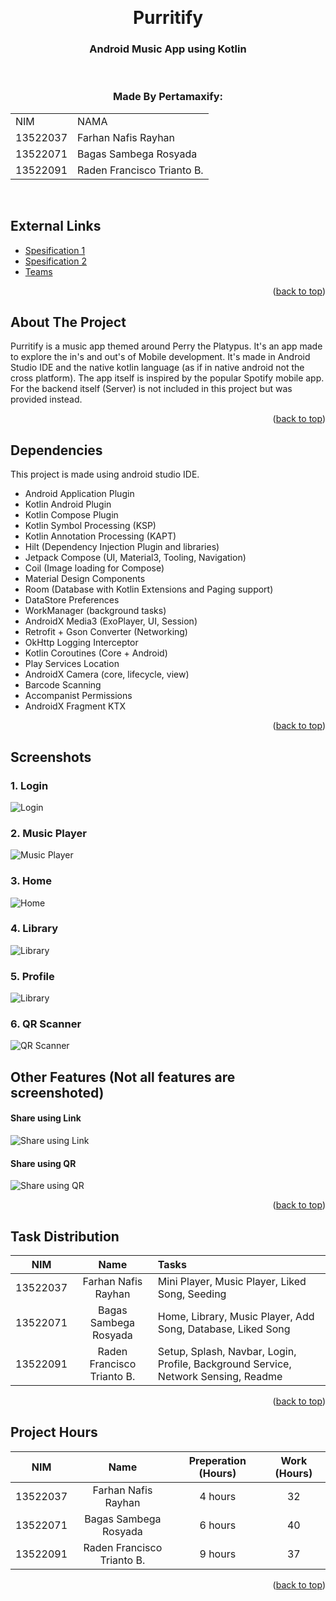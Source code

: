 <!-- Back to Top Link-->

<a name="readme-top"></a>

<br />
<div align="center">
  <h1 align="center">Purritify</h1>

  <p align="center">
    <h3> Android Music App using Kotlin</h3>

<br>

  </p>
</div>

<!-- CONTRIBUTOR -->
<div align="center" id="contributor">
  <strong>
    <h3>Made By Pertamaxify:</h3>
    <table align="center">
      <tr>
        <td>NIM</td>
        <td>NAMA</td>
      </tr>
      <tr>
        <td>13522037</td>
        <td>Farhan Nafis Rayhan</td>
      </tr>
      <tr>
        <td>13522071</td>
        <td>Bagas Sambega Rosyada</td>
      </tr>
      <tr>
        <td>13522091</td>
        <td>Raden Francisco Trianto B.</td>
      </tr>
    </table>
  </strong>
  <br>
</div>

## External Links

- [Spesification 1](https://docs.google.com/document/d/1WFKkOpWmswCLCIi4-5ptbk80FJzvuZOE/edit?tab=t.0)
- [Spesification 2](https://docs.google.com/document/d/1rN3e9GcZWstXSqVxS1h78hG6sB9qLks0dq7JwjnrIyM/edit?tab=t.0)
- [Teams](https://docs.google.com/spreadsheets/d/1B355mdQQu-cYv1FH-54gqUgATZ9_pKspCFsFTU3nAb4/edit?gid=0#gid=0)

<p align="right">(<a href="#readme-top">back to top</a>)</p>

<!-- ABOUT THE PROJECT -->

## About The Project

Purritify is a music app themed around Perry the Platypus. It's an app made to explore the in's and out's of Mobile development. 
It's made in Android Studio IDE and the native kotlin language (as if in native android not the cross platform). 
The app itself is inspired by the popular Spotify mobile app. For the backend itself (Server) is not included in this project but was provided instead.



<p align="right">(<a href="#readme-top">back to top</a>)</p>

<!-- GETTING STARTED -->

## Dependencies

This project is made using android studio IDE.

- Android Application Plugin
- Kotlin Android Plugin
- Kotlin Compose Plugin
- Kotlin Symbol Processing (KSP)
- Kotlin Annotation Processing (KAPT)
- Hilt (Dependency Injection Plugin and libraries)
- Jetpack Compose (UI, Material3, Tooling, Navigation)
- Coil (Image loading for Compose)
- Material Design Components
- Room (Database with Kotlin Extensions and Paging support)
- DataStore Preferences
- WorkManager (background tasks)
- AndroidX Media3 (ExoPlayer, UI, Session)
- Retrofit + Gson Converter (Networking)
- OkHttp Logging Interceptor
- Kotlin Coroutines (Core + Android)
- Play Services Location
- AndroidX Camera (core, lifecycle, view)
- Barcode Scanning
- Accompanist Permissions
- AndroidX Fragment KTX

<p align="right">(<a href="#readme-top">back to top</a>)</p>


## Screenshots

### 1. Login  
![Login](./screenshot/login.png)
### 2. Music Player   
![Music Player](./screenshot/player.png)
### 3. Home  
![Home](./screenshot/home-with-mini-player.png)
### 4. Library  
![Library](./screenshot/library.png)
### 5. Profile  
![Library](./screenshot/profile-with-capsule.png)
### 6. QR Scanner  
![QR Scanner](./screenshot/camera.png)


## Other Features (Not all features are screenshoted) 

#### Share using Link    
![Share using Link](./screenshot/share-link.png)

#### Share using QR  
![Share using QR](./screenshot/share-qr.png)





<p align="right">(<a href="#readme-top">back to top</a>)</p>

<!-- Task Distribution -->

## Task Distribution

|   NIM    |            Name            | Tasks                                                                              |
| :------: | :------------------------: | :--------------------------------------------------------------------------------- |
| 13522037 |    Farhan Nafis Rayhan     | Mini Player, Music Player, Liked Song, Seeding                                     |
| 13522071 |   Bagas Sambega Rosyada    | Home, Library, Music Player, Add Song, Database, Liked Song                        |
| 13522091 | Raden Francisco Trianto B. | Setup, Splash, Navbar, Login, Profile, Background Service, Network Sensing, Readme |

<p align="right">(<a href="#readme-top">back to top</a>)</p>

<!-- ## Project Hours  -->

## Project Hours

|   NIM    |            Name            | Preperation (Hours) | Work (Hours) |
| :------: | :------------------------: | :-----------------: | :----------: |
| 13522037 |    Farhan Nafis Rayhan     |       4 hours       |      32      |
| 13522071 |   Bagas Sambega Rosyada    |       6 hours       |      40      |
| 13522091 | Raden Francisco Trianto B. |       9 hours       |      37      |

<p align="right">(<a href="#readme-top">back to top</a>)</p>
